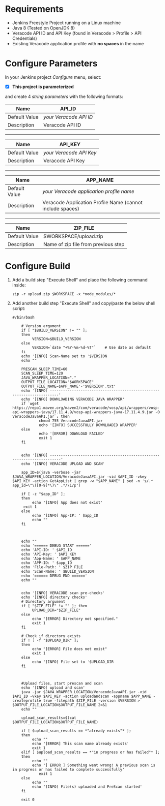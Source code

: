 # Requirements

- Jenkins Freestyle Project running on a Linux machine
- Java 8 (Tested on OpenJDK 8)	
- Veracode API ID and API Key (found in Veracode > Profile > API Credentials)
- Existing Veracode application profile with **no spaces** in the name

# Configure Parameters
In your Jenkins project *Configure* menu, select:
- [x] **This project is parameterized**

and create 4 *string parameters* with the following formats:

| Name          | API_ID                 |
|---------------|------------------------|
| Default Value | *your Veracode API ID* |
| Description   | Veracode API ID        |
---
| Name          | API_KEY                 |
|---------------|------------------------|
| Default Value | *your Veracode API Key* |
| Description   | Veracode API Key        |
---
| Name          | APP_NAME               |
|---------------|------------------------|
| Default Value | *your Veracode application profile name* |
| Description   | Veracode Application Profile Name (cannot include spaces)        |
---
| Name          | ZIP_FILE               |
|---------------|------------------------|
| Default Value | $WORKSPACE/upload.zip|
| Description   | Name of zip file from previous step      |

# Configure Build
1. Add a build step "Execute Shell" and place the following command inside:
	~~~
	zip -r upload.zip $WORKSPACE -x *node_modules/*
	~~~

3. Add another build step "Execute Shell" and copy/paste the below shell script:
	~~~
	#/bin/bash

        # Version argument
        if [ "$BUILD_VERSION" != "" ];
        then
             VERSION=$BUILD_VERSION
        else
             VERSION=`date "+%Y-%m-%d-%T"`    # Use date as default
        fi
        echo '[INFO] Scan-Name set to '$VERSION
        echo ""

        PRESCAN_SLEEP_TIME=60
        SCAN_SLEEP_TIME=120
        JAVA_WRAPPER_LOCATION="."
        OUTPUT_FILE_LOCATION="$WORKSPACE"
        OUTPUT_FILE_NAME=$APP_NAME'-'$VERSION'.txt'
        echo '[INFO] -----------------------------------------------------------------------'
        echo '[INFO] DOWNLOADING VERACODE JAVA WRAPPER'
        if `wget https://repo1.maven.org/maven2/com/veracode/vosp/api/wrappers/vosp-api-wrappers-java/17.11.4.9/vosp-api-wrappers-java-17.11.4.9.jar -O VeracodeJavaAPI.jar`; then
                chmod 755 VeracodeJavaAPI.jar
                echo '[INFO] SUCCESSFULLY DOWNLOADED WRAPPER'
        else
                echo '[ERROR] DOWNLOAD FAILED'
                exit 1
        fi


        echo '[INFO] ------------------------------------------------------------------------'
        echo '[INFO] VERACODE UPLOAD AND SCAN'

        app_ID=$(java -verbose -jar $JAVA_WRAPPER_LOCATION/VeracodeJavaAPI.jar -vid $API_ID -vkey $API_KEY -action GetAppList | grep -w "$APP_NAME" | sed -n 's/.* app_id=\"\([0-9]*\)\" .*/\1/p')

        if [ -z "$app_ID" ];
        then
             echo '[INFO] App does not exist'
	     exit 1
        else
             echo '[INFO] App-IP: ' $app_ID
             echo ""
        fi



        echo ""
        echo '====== DEBUG START ======'
        echo 'API-ID: ' $API_ID
        echo 'API-Key: ' $API_KEY
        echo 'App-Name: ' $APP_NAME
        echo 'APP-ID: ' $app_ID
        echo 'File-Path: ' $ZIP_FILE
        echo 'Scan-Name: ' $BUILD_VERSION
        echo '====== DEBUG END ======'
        echo ""


        echo '[INFO] VERACODE scan pre-checks'
        echo '[INFO] directory checks'
        # Directory argument
        if [ "$ZIP_FILE" != "" ]; then
             UPLOAD_DIR="$ZIP_FILE"
        else
             echo "[ERROR] Directory not specified."
             exit 1
        fi

        # Check if directory exists
        if ! [ -f "$UPLOAD_DIR" ];
        then
             echo "[ERROR] File does not exist"
             exit 1
        else
             echo '[INFO] File set to '$UPLOAD_DIR
        fi

    

        #Upload files, start prescan and scan
        echo '[INFO] upload and scan'
        java -jar $JAVA_WRAPPER_LOCATION/VeracodeJavaAPI.jar -vid $API_ID -vkey $API_KEY -action uploadandscan -appname $APP_NAME -createprofile true -filepath $ZIP_FILE -version $VERSION > $OUTPUT_FILE_LOCATION$OUTPUT_FILE_NAME 2>&1
        echo ""

        upload_scan_results=$(cat $OUTPUT_FILE_LOCATION$OUTPUT_FILE_NAME)

        if [ $upload_scan_results == *"already exists"* ];
        then
             echo ""
             echo '[ERROR] This scan name already exists'
             exit 1
        elif [ $upload_scan_results == *"in progress or has failed"* ];
        then
             echo ""
             echo '[ ERROR ] Something went wrong! A previous scan is in progress or has failed to complete successfully'
                exit 1
        else
             echo ""
             echo '[INFO] File(s) uploaded and PreScan started'
        fi

        exit 0
	~~~
